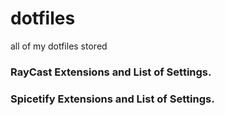 # dotfiles
all of my dotfiles stored




### RayCast Extensions and List of Settings.



### Spicetify Extensions and List of Settings.